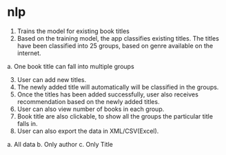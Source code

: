 # nlp
1. Trains the model for existing book titles
2. Based on the training model, the app classifies existing titles. The titles have been classified into 25 groups, based on genre available on the internet.

  a. One book title can fall into multiple groups

3. User can add new titles.
4. The newly added title will automatically will be classified in the groups.
5. Once the titles has been added successfully, user also receives recommendation based on the newly added titles.
6. User can also view number of books in each group.
7. Book title are also clickable, to show all the groups the particular title falls in.
8. User can also export the data in XML/CSV(Excel).
  
  a. All data
  b. Only author
  c. Only Title
